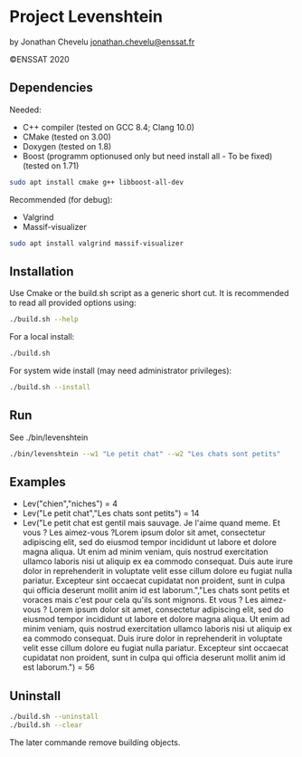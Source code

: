 # Project Levenshtein

by Jonathan Chevelu
jonathan.chevelu@enssat.fr

©ENSSAT 2020

## Dependencies

Needed:

* C++ compiler (tested on GCC 8.4; Clang 10.0)
* CMake (tested on 3.00)
* Doxygen (tested on 1.8)
* Boost (programm optionused only but need install all - To be fixed) (tested on 1.71)

```sh
sudo apt install cmake g++ libboost-all-dev
```

Recommended (for debug):

* Valgrind
* Massif-visualizer

```sh
sudo apt install valgrind massif-visualizer
```

## Installation

Use Cmake or the build.sh script as a generic short cut.
It is recommended to read all provided options using:

```sh
./build.sh --help
```

For a local install:

```sh
./build.sh
```

For system wide install (may need administrator privileges):

```sh
./build.sh --install
```

## Run

See ./bin/levenshtein

```sh
./bin/levenshtein --w1 "Le petit chat" --w2 "Les chats sont petits"
```

## Examples

* Lev("chien","niches") = 4
* Lev("Le petit chat","Les chats sont petits") = 14
* Lev("Le petit chat est gentil mais sauvage. Je l'aime quand meme. Et vous ? Les aimez-vous ?Lorem ipsum dolor sit amet, consectetur adipiscing elit, sed do eiusmod tempor incididunt ut labore et dolore magna aliqua. Ut enim ad minim veniam, quis nostrud exercitation ullamco laboris nisi ut aliquip ex ea commodo consequat. Duis aute irure dolor in reprehenderit in voluptate velit esse cillum dolore eu fugiat nulla pariatur. Excepteur sint occaecat cupidatat non proident, sunt in culpa qui officia deserunt mollit anim id est laborum.","Les chats sont petits et voraces mais c'est pour cela qu'ils sont mignons. Et vous ? Les aimez-vous ? Lorem ipsum dolor sit amet, consectetur adipiscing elit, sed do eiusmod tempor incididunt ut labore et dolore magna aliqua. Ut enim ad minim veniam, quis nostrud exercitation ullamco laboris nisi ut aliquip ex ea commodo consequat. Duis irure dolor in reprehenderit in voluptate velit esse cillum dolore eu fugiat nulla pariatur. Excepteur sint occaecat cupidatat non proident, sunt in culpa qui officia deserunt mollit anim id est laborum.") = 56

## Uninstall

```sh
./build.sh --uninstall
./build.sh --clear
```

The later commande remove building objects.
